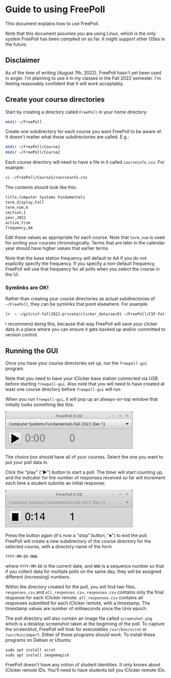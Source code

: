 # Guide to using FreePoll

This document explains how to use FreePoll.

Note that this document assumes you are using Linux, which is the only
system FreePoll has been compiled on so far. It might support other OSes
in the future.

## Disclaimer

As of the time of writing (August 7th, 2022), FreePoll hasn't yet been
used in anger. I'm planning to use it in my classes in the Fall 2022 semester.
I'm feeling reasonably confident that it will work acceptably.

## Create your course directories

Start by creating a directory called `FreePoll` in your home directory:

```bash
mkdir ~/FreePoll
```

Create one subdirectory for each course you want FreePoll to be aware of.
It doesn't matter what these subdirectories are called. E.g.:

```bash
mkdir ~/FreePoll/Course1
mkdir ~/FreePoll/Course2
```

Each course directory will need to have a file in it called `courseinfo.csv`.
For example:

```bash
vi ~/FreePoll/Course1/courseinfo.csv
```

The contents should look like this:

```
title,Computer Systems Fundamentals
term_display,Fall
term_num,6
section,1
year,2022
active,true
frequency,AA
```

Edit these values as appropriate for each course. Note that `term_num` is used
for sorting your courses chronologically. Terms that are later in the calendar
year should have higher values that earlier terms.

Note that the base station frequency will default to AA if you do not explicitly
specify the frequency. If you specify a non-default frequency, FreePoll will
use that frequency for all polls when you select the course in the UI.

### Symlinks are OK!

Rather than creating your course directories as actual subdirectories of
`~/FreePoll`, they can be symlinks that point elsewhere. For example:

```bash
ln -s ~/git/csf-fall2022-private/clicker_data/sec01 ~/FreePoll/CSF-Fall2022-Sec01
```

I recommend doing this, because that way FreePoll will save your clicker data in
a place where you can ensure it gets backed up and/or committed to version
control.

## Running the GUI

Once you have your course directories set up, run the `freepoll-gui` program.

Note that you need to have your iClicker base station connected via USB
before starting `freepoll-gui`.  Also note that you will need to have created
at least one course directory before `freepoll-gui` will run.


When you run `freepoll-gui`, it will pop up an always-on-top window that initially
looks something like this:

![screenshot of initial window](img/initial_window.png)

The choice box should have all of your courses. Select the one you want to
put your poll data in.

Click the "play" ("▶") button to start a poll. The timer will start counting up,
and the indicator for the number of responses received so far will increment
each time a student submits an initial response:

![screenshot of a poll in progress](img/screenshot.png)

Press the button again (it's now a "stop" button, "⏹") to end the poll.
FreePoll will create a new subdirectory of the course directory for the selected
course, with a directory name of the form

```
YYYY-MM-DD-NNN
```

where `YYYY-MM-DD` is the current date, and `NNN` is a sequence number
so that if you collect data for multiple polls on the same day, they will be
assigned different (increasing) numbers.

Within the directory created for the poll, you will find two files,
`responses.csv` and `all_responses.csv`.  `responses.csv` contains only
the final response for each iClicker remote. `all_responses.csv` contains
all responses submitted for each iClicker remote, with a timestamp.
The timestamp values are number of milliseconds since the Unix epoch.

The poll directory will also contain an image file called `screenshot.png`
which is a desktop screenshot taken at the beginning of the poll.
To capture the screenshot, FreePoll will look for executables
`/usr/bin/scrot` or `/usr/bin/import`. Either of these programs should
work.  To install these programs on Debian or Ubuntu:

```
sudo apt install scrot
sudo apt install imagemagick
```

FreePoll doesn't have any notion of student identities. It only knows about
iClicker remote IDs.  You'll need to have students tell you iClicker remote
IDs.
